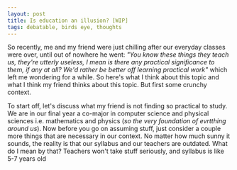 ```yaml
---
layout: post
title: Is education an illusion? [WIP]
tags: debatable, birds eye, thoughts
---
```

So recently, me and my friend were just chilling after our everyday classes were over, until out of nowhere he went: _"You know these things they teach us, they're utterly useless, I mean is there any practical significance to them, if any at all? We'd rather be better off learning practical work"_ which left me wondering for a while. So here's what I think about this topic and what I think my friend thinks about this topic. But first some crunchy context.

To start off, let's discuss what my friend is not finding so practical to study. We are in our final year a co-major in computer science and physical sciences i.e. mathematics and physics (_so the very foundation of evrtthing around us_). Now before you go on assuming stuff, just consider a couple more things that are necessary in our context. No matter how much sunny it sounds, the reality is that our syllabus and our teachers are outdated. What do I mean by that? Teachers won't take stuff seriously, and syllabus is like 5-7 years old  